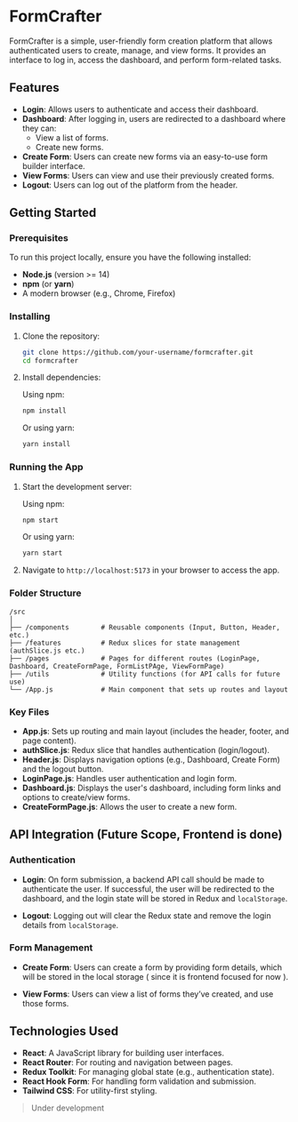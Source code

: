 # FormCrafter

FormCrafter is a simple, user-friendly form creation platform that allows authenticated users to create, manage, and view forms. It provides an interface to log in, access the dashboard, and perform form-related tasks.

## Features

- **Login**: Allows users to authenticate and access their dashboard.
- **Dashboard**: After logging in, users are redirected to a dashboard where they can:
  - View a list of forms.
  - Create new forms.
- **Create Form**: Users can create new forms via an easy-to-use form builder interface.
- **View Forms**: Users can view and use their previously created forms.
- **Logout**: Users can log out of the platform from the header.

## Getting Started

### Prerequisites

To run this project locally, ensure you have the following installed:

- **Node.js** (version >= 14)
- **npm** (or **yarn**)
- A modern browser (e.g., Chrome, Firefox)

### Installing

1. Clone the repository:

   ```bash
   git clone https://github.com/your-username/formcrafter.git
   cd formcrafter
   ```

2. Install dependencies:

   Using npm:
   ```bash
   npm install
   ```

   Or using yarn:
   ```bash
   yarn install
   ```

### Running the App

1. Start the development server:

   Using npm:
   ```bash
   npm start
   ```

   Or using yarn:
   ```bash
   yarn start
   ```

2. Navigate to `http://localhost:5173` in your browser to access the app.

### Folder Structure

```
/src
│
├── /components        # Reusable components (Input, Button, Header, etc.)
├── /features          # Redux slices for state management (authSlice.js etc.)
├── /pages             # Pages for different routes (LoginPage, Dashboard, CreateFormPage, FormListPAge, ViewFormPage)
├── /utils             # Utility functions (for API calls for future use)
└── /App.js            # Main component that sets up routes and layout
```

### Key Files

- **App.js**: Sets up routing and main layout (includes the header, footer, and page content).
- **authSlice.js**: Redux slice that handles authentication (login/logout).
- **Header.js**: Displays navigation options (e.g., Dashboard, Create Form) and the logout button.
- **LoginPage.js**: Handles user authentication and login form.
- **Dashboard.js**: Displays the user's dashboard, including form links and options to create/view forms.
- **CreateFormPage.js**: Allows the user to create a new form.

## API Integration (Future Scope, Frontend is done)

### Authentication

- **Login**: On form submission, a backend API call should be made to authenticate the user. If successful, the user will be redirected to the dashboard, and the login state will be stored in Redux and `localStorage`.

- **Logout**: Logging out will clear the Redux state and remove the login details from `localStorage`.

### Form Management

- **Create Form**: Users can create a form by providing form details, which will be stored in the local storage ( since it is frontend focused for now ).

- **View Forms**: Users can view a list of forms they’ve created, and use those forms.


## Technologies Used

- **React**: A JavaScript library for building user interfaces.
- **React Router**: For routing and navigation between pages.
- **Redux Toolkit**: For managing global state (e.g., authentication state).
- **React Hook Form**: For handling form validation and submission.
- **Tailwind CSS**: For utility-first styling.

> Under development